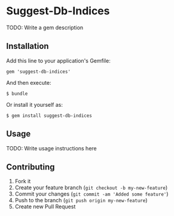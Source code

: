 # Suggest-Db-Indices

TODO: Write a gem description

## Installation

Add this line to your application's Gemfile:

    gem 'suggest-db-indices'

And then execute:

    $ bundle

Or install it yourself as:

    $ gem install suggest-db-indices

## Usage

TODO: Write usage instructions here

## Contributing

1. Fork it
2. Create your feature branch (`git checkout -b my-new-feature`)
3. Commit your changes (`git commit -am 'Added some feature'`)
4. Push to the branch (`git push origin my-new-feature`)
5. Create new Pull Request
